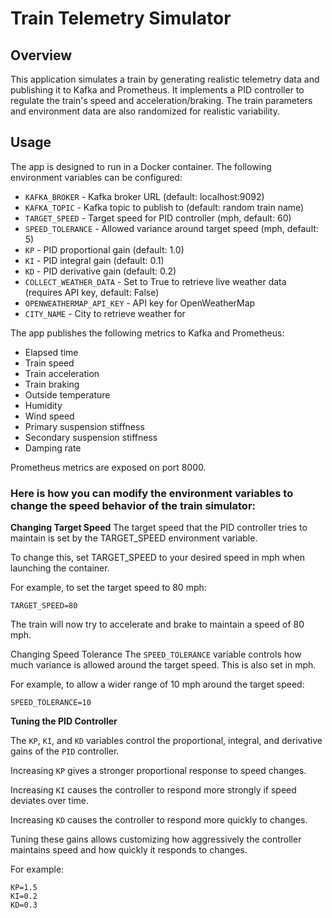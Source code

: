 # Train Telemetry Simulator

## Overview
This application simulates a train by generating realistic telemetry data and publishing it to Kafka and Prometheus. It implements a PID controller to regulate the train's speed and acceleration/braking. The train parameters and environment data are also randomized for realistic variability.

## Usage
The app is designed to run in a Docker container. The following environment variables can be configured:

* `KAFKA_BROKER` - Kafka broker URL (default: localhost:9092)
* `KAFKA_TOPIC` - Kafka topic to publish to (default: random train name)
* `TARGET_SPEED` - Target speed for PID controller (mph, default: 60)
* `SPEED_TOLERANCE` - Allowed variance around target speed (mph, default: 5)
* `KP` - PID proportional gain (default: 1.0)
* `KI` - PID integral gain (default: 0.1)
* `KD` - PID derivative gain (default: 0.2)
* `COLLECT_WEATHER_DATA` - Set to True to retrieve live weather data (requires API key, default: False)
* `OPENWEATHERMAP_API_KEY` - API key for OpenWeatherMap
* `CITY_NAME` - City to retrieve weather for
  
The app publishes the following metrics to Kafka and Prometheus:

* Elapsed time
* Train speed
* Train acceleration
* Train braking
* Outside temperature
* Humidity
* Wind speed
* Primary suspension stiffness
* Secondary suspension stiffness
* Damping rate

Prometheus metrics are exposed on port 8000.

### Here is how you can modify the environment variables to change the speed behavior of the train simulator:

**Changing Target Speed**
The target speed that the PID controller tries to maintain is set by the TARGET_SPEED environment variable.

To change this, set TARGET_SPEED to your desired speed in mph when launching the container.

For example, to set the target speed to 80 mph:
```
TARGET_SPEED=80
```

The train will now try to accelerate and brake to maintain a speed of 80 mph.

Changing Speed Tolerance
The `SPEED_TOLERANCE` variable controls how much variance is allowed around the target speed. This is also set in mph.

For example, to allow a wider range of 10 mph around the target speed:

```
SPEED_TOLERANCE=10
```

**Tuning the PID Controller**

The `KP`, `KI`, and `KD` variables control the proportional, integral, and derivative gains of the `PID` controller.

Increasing `KP` gives a stronger proportional response to speed changes.

Increasing `KI` causes the controller to respond more strongly if speed deviates over time.

Increasing `KD` causes the controller to respond more quickly to changes.

Tuning these gains allows customizing how aggressively the controller maintains speed and how quickly it responds to changes.

For example:
```
KP=1.5
KI=0.2
KD=0.3
```
